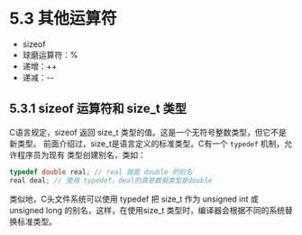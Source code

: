 # 5.3 其他运算符

* sizeof
* 球磨运算符：%
* 递增：++
* 递减：--

## 5.3.1 sizeof 运算符和 size_t 类型

C语言规定，sizeof 返回 size_t 类型的值。这是一个无符号整数类型，但它不是新类型。
前面介绍过，size_t是语言定义的标准类型。C有一个 `typedef` 机制，允许程序员为现有
类型创建别名，类如：

```c
typedef double real; // real 就是 double 的别名
real deal; // 使用 typedef，deal的真是数据类型是double
```

类似地，C头文件系统可以使用 typedef 把 size_t 作为 unsigned int 或 unsigned long
的别名，这样，在使用size_t 类型时，编译器会根据不同的系统替换标准类型。


